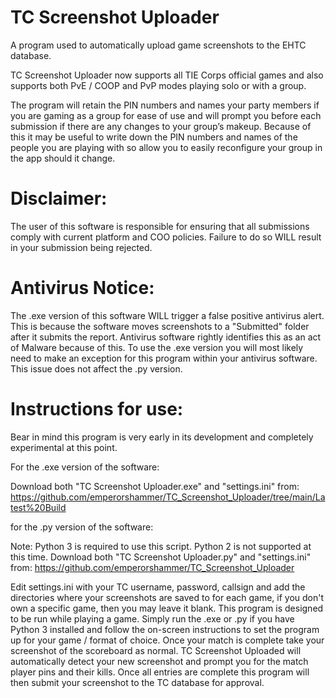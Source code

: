 # TC Screenshot Uploader
A program used to automatically upload game screenshots to the EHTC database.

TC Screenshot Uploader now supports all TIE Corps official games and also supports both PvE / COOP and PvP modes playing solo or with a group.

The program will retain the PIN numbers and names your party members if you are gaming as a group for ease of use and will prompt you before each submission if there are
any changes to your group’s makeup.
Because of this it may be useful to write down the PIN numbers and names of the people you are playing with so allow you to easily reconfigure your group in the app
should it change.

# Disclaimer:
The user of this software is responsible for ensuring that all submissions comply with current platform and COO policies. Failure to do so WILL result in your submission being rejected.

# Antivirus Notice:
The .exe version of this software WILL trigger a false positive antivirus alert. This is because the software moves screenshots to a "Submitted" folder after it submits the report.
Antivirus software rightly identifies this as an act of Malware because of this. 
To use the .exe version you will most likely need to make an exception for this program within your antivirus software.
This issue does not affect the .py version.

# Instructions for use:
Bear in mind this program is very early in its development and completely experimental at this point.

For the .exe version of the software:

Download both "TC Screenshot Uploader.exe" and "settings.ini" from:
https://github.com/emperorshammer/TC_Screenshot_Uploader/tree/main/Latest%20Build

for the .py version of the software:

Note: Python 3 is required to use this script. Python 2 is not supported at this time.
Download both "TC Screenshot Uploader.py" and "settings.ini" from:
https://github.com/emperorshammer/TC_Screenshot_Uploader

 
Edit settings.ini with your TC username, password, callsign and add the directories where your screenshots are saved to for each game, if you don't own a specific game, then you may leave it blank. 
This program is designed to be run while playing a game. Simply run the .exe or .py if you have Python 3 installed and follow the on-screen instructions to set the program up for your game / format of choice.
Once your match is complete take your screenshot of the scoreboard as normal. TC Screenshot Uploaded will automatically detect your new screenshot and prompt you for the match player pins and their kills. 
Once all entries are complete this program will then submit your screenshot to the TC database for approval.
